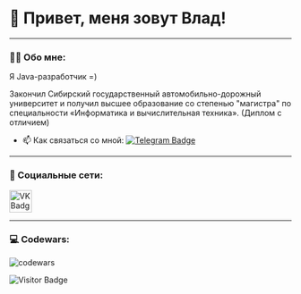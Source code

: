 
# 👋 Привет, меня зовут Влад!

---

### :man_technologist: Обо мне:	

Я Java-разработчик =)

Закончил Сибирский государственный автомобильно-дорожный университет и получил высшее образование со степенью "магистра" по специальности «Информатика и вычислительная техника». (Диплом с отличием) 

- :mailbox: Как связаться со мной: [![Telegram Badge](https://img.shields.io/badge/-korytsvladislav-blue?style=flat&logo=Telegram&logoColor=white)](https://t.me/kovlas)

---

### 🤝 Социальные сети:

  <div id="badges">
    <a href="https://vk.com/koryts" target="_blank">
      <img src="https://cdn-icons-png.flaticon.com/512/145/145813.png" width="40" height="40" alt="VK Badge"/>
    </a>
  </div>

---

### 💻 Codewars:

![codewars](https://www.codewars.com/users/Kovlas/badges/large)


![Visitor Badge](https://visitor-badge.laobi.icu/badge?page_id=koryts)
